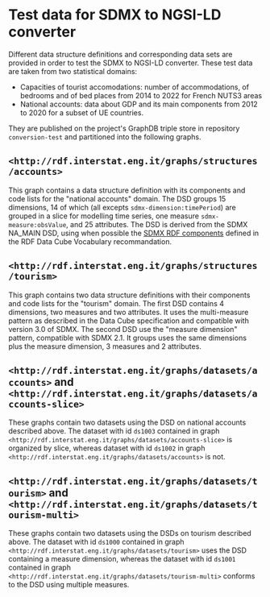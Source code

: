 # Test data for SDMX to NGSI-LD converter

Different data structure definitions and corresponding data sets are provided in order to test the SDMX to NGSI-LD converter. These test data are taken from two statistical domains:

* Capacities of tourist accomodations: number of accommodations, of bedrooms and of bed places from 2014 to 2022 for French NUTS3 areas
* National accounts: data about GDP and its main components from 2012 to 2020 for a subset of UE countries.

They are published on the project's GraphDB triple store in repository `conversion-test` and partitioned into the following graphs.

## `<http://rdf.interstat.eng.it/graphs/structures/accounts>`

This graph contains a data structure definition with its components and code lists for the "national accounts" domain. The DSD groups 15 dimensions, 14 of which (all excepts `sdmx-dimension:timePeriod`) are grouped in a slice for modelling time series, one measure `sdmx-measure:obsValue`, and 25 attributes. The DSD is derived from the SDMX NA_MAIN DSD, using when possible the [SDMX RDF components](https://github.com/UKGovLD/publishing-statistical-data/tree/master/specs/src/main/vocab) defined in the RDF Data Cube Vocabulary recommandation.
	
## `<http://rdf.interstat.eng.it/graphs/structures/tourism>`

This graph contains two data structure definitions with their components and code lists for the "tourism" domain. The first DSD contains 4 dimensions, two measures and two attributes. It uses the multi-measure pattern as described in the Data Cube specification and compatible with version 3.0 of SDMX. The second DSD use the "measure dimension" pattern, compatible with SDMX 2.1. It groups uses the same dimensions plus the measure dimension, 3 measures and 2 attributes.

## `<http://rdf.interstat.eng.it/graphs/datasets/accounts>` and `<http://rdf.interstat.eng.it/graphs/datasets/accounts-slice>`

These graphs contain two datasets using the DSD on national accounts described above. The dataset with id `ds1003` contained in graph `<http://rdf.interstat.eng.it/graphs/datasets/accounts-slice>` is organized by slice, whereas dataset with id `ds1002` in graph `<http://rdf.interstat.eng.it/graphs/datasets/accounts>` is not.


## `<http://rdf.interstat.eng.it/graphs/datasets/tourism>` and `<http://rdf.interstat.eng.it/graphs/datasets/tourism-multi>`

These graphs contain two datasets using the DSDs on tourism described above. The dataset with id `ds1000` contained in graph `<http://rdf.interstat.eng.it/graphs/datasets/tourism>` uses the DSD containing a measure dimension, whereas the dataset with id `ds1001` contained in graph `<http://rdf.interstat.eng.it/graphs/datasets/tourism-multi>` conforms to the DSD using multiple measures.
